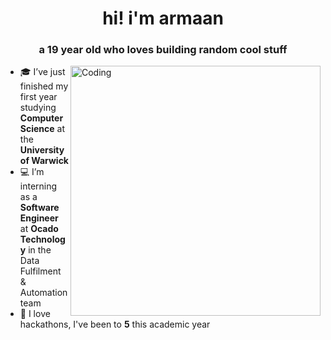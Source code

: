 <h1 align="center">hi! i'm armaan</h1>
<h3 align="center">a 19 year old who loves building random cool stuff</h3>
<img align="right" alt="Coding" width="400" src="https://user-images.githubusercontent.com/74038190/212748842-9fcbad5b-6173-4175-8a61-521f3dbb7514.gif">

- 🎓 I’ve just finished my first year studying **Computer Science** at the **University of Warwick**
- 💻 I’m interning as a **Software Engineer** at **Ocado Technology** in the Data Fulfilment & Automation team
- 🧩 I love hackathons, I've been to **5** this academic year
